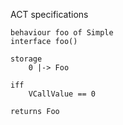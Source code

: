 ACT specifications

```act
behaviour foo of Simple
interface foo()

storage
    0 |-> Foo

iff
    VCallValue == 0

returns Foo
```
